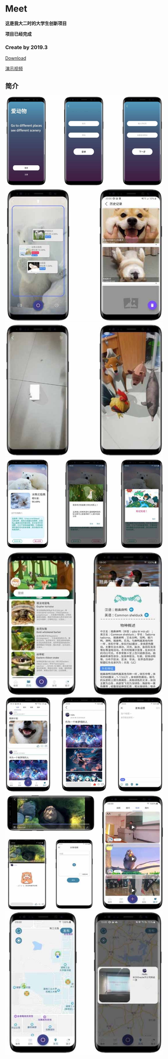 # <Android>Meet
**这是我大二时的大学生创新项目**
  
**项目已经完成**
### Create by 2019.3
[Download](https://pan.baidu.com/s/1s6WJaNc7jjDUx0YO5fdXxg)
  
[演示视频](https://pan.baidu.com/s/1BaEp4cEUuyCdzgGM0plU1w)
## 简介
![](https://github.com/CappuccinoZero/Meet/blob/master/Image/1.png)
![](https://github.com/CappuccinoZero/Meet/blob/master/Image/2.png)
![](https://github.com/CappuccinoZero/Meet/blob/master/Image/3.png)
![](https://github.com/CappuccinoZero/Meet/blob/master/Image/4.png)
![](https://github.com/CappuccinoZero/Meet/blob/master/Image/5.png)
![](https://github.com/CappuccinoZero/Meet/blob/master/Image/6.png)
![](https://github.com/CappuccinoZero/Meet/blob/master/Image/7.png)
![](https://github.com/CappuccinoZero/Meet/blob/master/Image/8.png)
